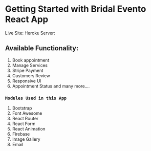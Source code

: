 # Getting Started with Bridal Evento React App

Live Site: 
Heroku Server: 

## Available Functionality:

1. Book appointment
2. Manage Services
3. Stripe Payment
3. Customers Review
5. Responsive UI
6. Appointment Status
and many more....

### `Modules Used in this App`

1. Bootstrap
2. Font Awesome
3. React Router
4. React Form
5. React Animation
6. Firebase
7. Image Gallery
8. Email